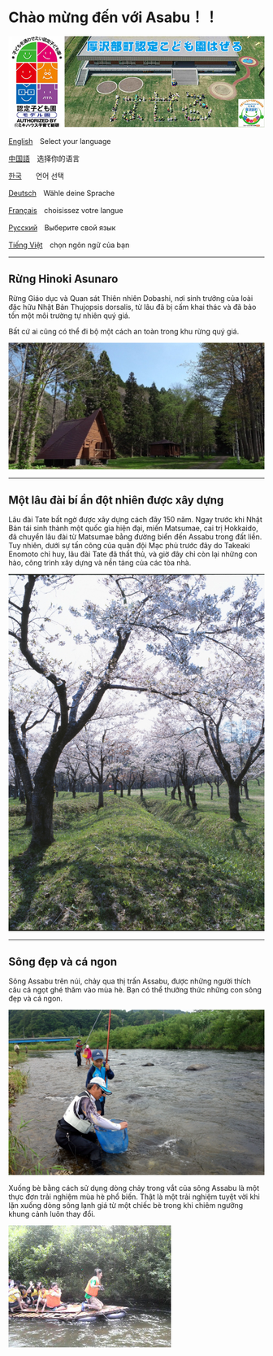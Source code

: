 # Chào mừng đến với Asabu！！
![hazeru](fig/hazeru.jpg)

[English](/home/ishii/ドキュメント/01アーカイブ/02プレゼンテーション資料/210830政策コンペ発表/Assabu_HTML_sample/English.html)　Select your language

[中国語](/home/ishii/ドキュメント/01アーカイブ/02プレゼンテーション資料/210830政策コンペ発表/Assabu_HTML_sample/Chinese.html)　选择你的语言

[한국](/home/ishii/ドキュメント/01アーカイブ/02プレゼンテーション資料/210830政策コンペ発表/Assabu_HTML_sample/Korea.html)　　언어 선택

[Deutsch](/home/ishii/ドキュメント/01アーカイブ/02プレゼンテーション資料/210830政策コンペ発表/Assabu_HTML_sample/German.html)　Wähle deine Sprache

[Français](/home/ishii/ドキュメント/01アーカイブ/02プレゼンテーション資料/210830政策コンペ発表/Assabu_HTML_sample/France.html)　choisissez votre langue

[Русский](/home/ishii/ドキュメント/01アーカイブ/02プレゼンテーション資料/210830政策コンペ発表/Assabu_HTML_sample/Russ.html)　Выберите свой язык

[Tiếng Việt](/home/ishii/ドキュメント/01アーカイブ/02プレゼンテーション資料/210830政策コンペ発表/Assabu_HTML_sample/vietnum.html)　chọn ngôn ngữ của bạn



------
## Rừng Hinoki Asunaro

Rừng Giáo dục và Quan sát Thiên nhiên Dobashi, nơi sinh trưởng của loài đặc hữu Nhật Bản Thujopsis dorsalis, từ lâu đã bị cấm khai thác và đã bảo tồn một môi trường tự nhiên quý giá.

Bất cứ ai cũng có thể đi bộ một cách an toàn trong khu rừng quý giá.

![hazeru](fig/rekumori01.JPG)

------
## Một lâu đài bí ẩn đột nhiên được xây dựng

Lâu đài Tate bất ngờ được xây dựng cách đây 150 năm. Ngay trước khi Nhật Bản tái sinh thành một quốc gia hiện đại, miền Matsumae, cai trị Hokkaido, đã chuyển lâu đài từ Matsumae bằng đường biển đến Assabu trong đất liền. Tuy nhiên, dưới sự tấn công của quân đội Mạc phủ trước đây do Takeaki Enomoto chỉ huy, lâu đài Tate đã thất thủ, và giờ đây chỉ còn lại những con hào, công trình xây dựng và nền tảng của các tòa nhà.

![hazeru](fig/tatejou.jpg)

------
## Sông đẹp và cá ngon

Sông Assabu trên núi, chảy qua thị trấn Assabu, được những người thích câu cá ngọt ghé thăm vào mùa hè. Bạn có thể thưởng thức những con sông đẹp và cá ngon.

![hazeru](fig/ayu.JPG)

Xuống bè bằng cách sử dụng dòng chảy trong vắt của sông Assabu là một thực đơn trải nghiệm mùa hè phổ biến. Thật là một trải nghiệm tuyệt vời khi lặn xuống dòng sông lạnh giá từ một chiếc bè trong khi chiêm ngưỡng khung cảnh luôn thay đổi.

![hazeru](fig/イカダ下り.jpg)
